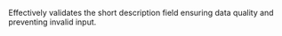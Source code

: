 Effectively validates the short description field ensuring data quality and preventing invalid input.
